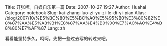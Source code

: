 Title: 开张啰。自娱自乐第一篇
Date: 2007-10-27 19:27
Author: Huahai
Category: notebook
Slug: kai-zhang-luo-zi-yu-zi-le-di-yi-pian
Alias: /blog/2007/10/%E5%BC%80%E5%BC%A0%E5%95%B0%E3%80%82%E8%87%AA%E5%A8%B1%E8%87%AA%E4%B9%90%E7%AC%AC%E4%B8%80%E7%AF%87
Lang: zh

看看能坚持多久，呵呵。先把一些过去写的转过来吧。

